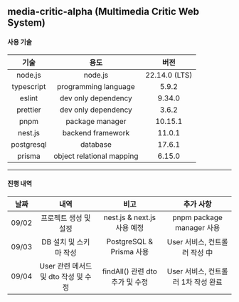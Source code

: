 ## media-critic-alpha (Multimedia Critic Web System)

#### 사용 기술

|     기술     |            용도             |      버전       |
|:----------:|:-------------------------:|:-------------:|
|  node.js   |          node.js          | 22.14.0 (LTS) |
| typescript |   programming language    |     5.9.2     |
|   eslint   |    dev only dependency    |    9.34.0     |
|  prettier  |    dev only dependency    |     3.6.2     |
|    pnpm    |      package manager      |    10.15.1    |
|  nest.js   |     backend framework     |    11.0.1     |
| postgresql |         database          |    17.6.1     |
|   prisma   | object relational mapping |    6.15.0     |


---

#### 진행 내역
|  날짜   |            내역             |            비고            |          추가 사항          |
|:-----:|:-------------------------:|:------------------------:|:-----------------------:|
| 09/02 |       프로젝트 생성 및 설정        | nest.js & next.js 사용 예정  | pnpm package manager 사용 |
| 09/03 |      DB 설치 및 스키마 작성       |  PostgreSQL & Prisma 사용  |   User 서비스, 컨트롤러 작성 中   |
| 09/04 | User 관련 메서드 및 dto 작성 및 수정 | findAll() 관련 dto 추가 및 수정 | User 서비스, 컨트롤러 1차 작성 완료 | |